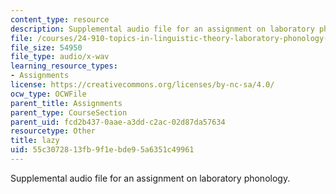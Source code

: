 ```yaml
---
content_type: resource
description: Supplemental audio file for an assignment on laboratory phonology.
file: /courses/24-910-topics-in-linguistic-theory-laboratory-phonology-spring-2007/55c3072813fb9f1ebde95a6351c49961_lazy.wav
file_size: 54950
file_type: audio/x-wav
learning_resource_types:
- Assignments
license: https://creativecommons.org/licenses/by-nc-sa/4.0/
ocw_type: OCWFile
parent_title: Assignments
parent_type: CourseSection
parent_uid: fcd2b437-0aae-a3dd-c2ac-02d87da57634
resourcetype: Other
title: lazy
uid: 55c30728-13fb-9f1e-bde9-5a6351c49961
---
```

Supplemental audio file for an assignment on laboratory phonology.